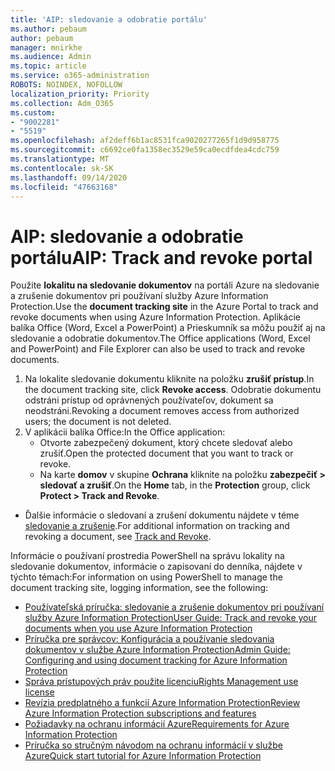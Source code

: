 ```yaml
---
title: 'AIP: sledovanie a odobratie portálu'
ms.author: pebaum
author: pebaum
manager: mnirkhe
ms.audience: Admin
ms.topic: article
ms.service: o365-administration
ROBOTS: NOINDEX, NOFOLLOW
localization_priority: Priority
ms.collection: Adm_O365
ms.custom:
- "9002281"
- "5519"
ms.openlocfilehash: af2deff6b1ac8531fca9020277265f1d9d958775
ms.sourcegitcommit: c6692ce0fa1358ec3529e59ca0ecdfdea4cdc759
ms.translationtype: MT
ms.contentlocale: sk-SK
ms.lasthandoff: 09/14/2020
ms.locfileid: "47663168"
---
```

# <a name="aip-track-and-revoke-portal"></a><span data-ttu-id="7fd00-102">AIP: sledovanie a odobratie portálu</span><span class="sxs-lookup"><span data-stu-id="7fd00-102">AIP: Track and revoke portal</span></span>

<span data-ttu-id="7fd00-103">Použite **lokalitu na sledovanie dokumentov** na portáli Azure na sledovanie a zrušenie dokumentov pri používaní služby Azure Information Protection.</span><span class="sxs-lookup"><span data-stu-id="7fd00-103">Use the **document tracking site** in the Azure Portal to track and revoke documents when using Azure Information Protection.</span></span> <span data-ttu-id="7fd00-104">Aplikácie balíka Office (Word, Excel a PowerPoint) a Prieskumník sa môžu použiť aj na sledovanie a odobratie dokumentov.</span><span class="sxs-lookup"><span data-stu-id="7fd00-104">The Office applications (Word, Excel and PowerPoint) and File Explorer can also be used to track and revoke documents.</span></span>

1. <span data-ttu-id="7fd00-105">Na lokalite sledovanie dokumentu kliknite na položku **zrušiť prístup**.</span><span class="sxs-lookup"><span data-stu-id="7fd00-105">In the document tracking site, click **Revoke access**.</span></span> <span data-ttu-id="7fd00-106">Odobratie dokumentu odstráni prístup od oprávnených používateľov, dokument sa neodstráni.</span><span class="sxs-lookup"><span data-stu-id="7fd00-106">Revoking a document removes access from authorized users; the document is not deleted.</span></span>
2. <span data-ttu-id="7fd00-107">V aplikácii balíka Office:</span><span class="sxs-lookup"><span data-stu-id="7fd00-107">In the Office application:</span></span>
    - <span data-ttu-id="7fd00-108">Otvorte zabezpečený dokument, ktorý chcete sledovať alebo zrušiť.</span><span class="sxs-lookup"><span data-stu-id="7fd00-108">Open the protected document that you want to track or revoke.</span></span>
    - <span data-ttu-id="7fd00-109">Na karte **domov** v skupine **Ochrana** kliknite na položku **zabezpečiť > sledovať a zrušiť**.</span><span class="sxs-lookup"><span data-stu-id="7fd00-109">On the **Home** tab, in the **Protection** group, click **Protect > Track and Revoke**.</span></span>

- <span data-ttu-id="7fd00-110">Ďalšie informácie o sledovaní a zrušení dokumentu nájdete v téme [sledovanie a zrušenie](https://docs.microsoft.com/azure/information-protection/rms-client/client-track-revoke).</span><span class="sxs-lookup"><span data-stu-id="7fd00-110">For additional information on tracking and revoking a document, see [Track and Revoke](https://docs.microsoft.com/azure/information-protection/rms-client/client-track-revoke).</span></span>

<span data-ttu-id="7fd00-111">Informácie o používaní prostredia PowerShell na správu lokality na sledovanie dokumentov, informácie o zapisovaní do denníka, nájdete v týchto témach:</span><span class="sxs-lookup"><span data-stu-id="7fd00-111">For information on using PowerShell to manage the document tracking site, logging information, see the following:</span></span>
- [<span data-ttu-id="7fd00-112">Používateľská príručka: sledovanie a zrušenie dokumentov pri používaní služby Azure Information Protection</span><span class="sxs-lookup"><span data-stu-id="7fd00-112">User Guide: Track and revoke your documents when you use Azure Information Protection</span></span>](https://docs.microsoft.com/azure/information-protection/rms-client/client-track-revoke)
- [<span data-ttu-id="7fd00-113">Príručka pre správcov: Konfigurácia a používanie sledovania dokumentov v službe Azure Information Protection</span><span class="sxs-lookup"><span data-stu-id="7fd00-113">Admin Guide: Configuring and using document tracking for Azure Information Protection</span></span>](https://docs.microsoft.com/azure/information-protection/rms-client/client-admin-guide-document-tracking)
- [<span data-ttu-id="7fd00-114">Správa prístupových práv použite licenciu</span><span class="sxs-lookup"><span data-stu-id="7fd00-114">Rights Management use license</span></span>](https://docs.microsoft.com/azure/information-protection/configure-usage-rights#rights-management-use-license)
- [<span data-ttu-id="7fd00-115">Revízia predplatného a funkcií Azure Information Protection</span><span class="sxs-lookup"><span data-stu-id="7fd00-115">Review Azure Information Protection subscriptions and features</span></span>](https://azure.microsoft.com/pricing/details/information-protection)
- [<span data-ttu-id="7fd00-116">Požiadavky na ochranu informácií Azure</span><span class="sxs-lookup"><span data-stu-id="7fd00-116">Requirements for Azure Information Protection</span></span>](https://docs.microsoft.com/azure/information-protection/get-started/requirements)
- [<span data-ttu-id="7fd00-117">Príručka so stručným návodom na ochranu informácií v službe Azure</span><span class="sxs-lookup"><span data-stu-id="7fd00-117">Quick start tutorial for Azure Information Protection</span></span>](https://docs.microsoft.com/azure/information-protection/get-started/infoprotect-quick-start-tutorial)
